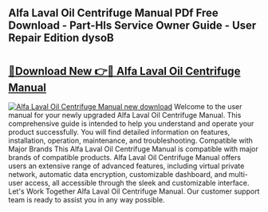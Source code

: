 ## Alfa Laval Oil Centrifuge Manual PDf Free Download - Part-Hls Service Owner Guide - User Repair Edition dysoB

# <h2><a href="http://bc45038.oget.top/?id=Alfa+Laval+Oil+Centrifuge+Manual">🔗Download New 👉🔴 Alfa Laval Oil Centrifuge Manual</a></h2>

[![Alfa Laval Oil Centrifuge Manual new download](https://i.imgur.com/5g1atiW.png)](http://bc45038.oget.top/?id=Alfa+Laval+Oil+Centrifuge+Manual)
Welcome to the user manual for your newly upgraded Alfa Laval Oil Centrifuge Manual. This comprehensive guide is intended to help you understand and operate your product successfully. You will find detailed information on features, installation, operation, maintenance, and troubleshooting. Compatible with Major Brands This Alfa Laval Oil Centrifuge Manual is compatible with major brands of compatible products. Alfa Laval Oil Centrifuge Manual offers users an extensive range of advanced features, including virtual private network, automatic data encryption, customizable dashboard, and multi-user access, all accessible through the sleek and customizable interface. Let's Work Together Alfa Laval Oil Centrifuge Manual. Our customer support team is ready to assist you in any way possible.

